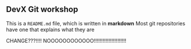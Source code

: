 ## DevX Git workshop

This is a `README.md` file, which is written in **markdown** Most git repositories have one that explains what they are 

CHANGE???!!!! NOOOOOOOOOOOO!!!!!!!!!!!!!!!!!!!!!!